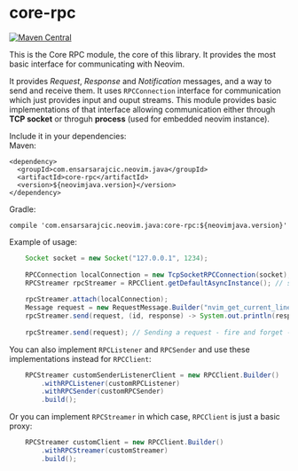 # core-rpc

[![Maven Central](https://maven-badges.herokuapp.com/maven-central/com.ensarsarajcic.neovim.java/core-rpc/badge.svg)](https://maven-badges.herokuapp.com/maven-central/com.ensarsarajcic.neovim.java/core-rpc)

This is the Core RPC module, the core of this library. It provides the most basic interface for communicating with Neovim.

It provides *Request*, *Response* and *Notification* messages, and a way to send and receive them. It uses `RPCConnection` interface for
communication which just provides input and ouput streams. This module provides basic implementations of that interface allowing communication
either through **TCP socket** or throguh **process** (used for embedded neovim instance).

Include it in your dependencies:  
Maven:  
```
<dependency>
  <groupId>com.ensarsarajcic.neovim.java</groupId>
  <artifactId>core-rpc</artifactId>
  <version>${neovimjava.version}</version>
</dependency>
```
Gradle:  
```
compile 'com.ensarsarajcic.neovim.java:core-rpc:${neovimjava.version}'
```

Example of usage:
```java
    Socket socket = new Socket("127.0.0.1", 1234);
    
    RPCConnection localConnection = new TcpSocketRPCConnection(socket);
    RPCStreamer rpcStreamer = RPCClient.getDefaultAsyncInstance(); // shared singleton
    
    rpcStreamer.attach(localConnection);
    Message request = new RequestMessage.Builder("nvim_get_current_line");
    rpcStreamer.send(request, (id, response) -> System.out.println(response)); // callback for request
    
    rpcStreamer.send(request); // Sending a request - fire and forget - no callback
```

You can also implement `RPCListener` and `RPCSender` and use these implementations instead for `RPCClient`:
```java
    RPCStreamer customSenderListenerClient = new RPCClient.Builder()
        .withRPCListener(customRPCListener)
        .withRPCSender(customRPCSender)
        .build();
```

Or you can implement `RPCStreamer` in which case, `RPCClient` is just a basic proxy:
```java
    RPCStreamer customClient = new RPCClient.Builder()
        .withRPCStreamer(customStreamer)
        .build();
```
